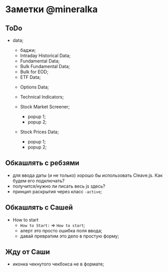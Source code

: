 # Заметки @mineralka

## ToDo
- data;
    - баджи;

    + Intraday Historical Data;
    + Fundamental Data;
    + Bulk Fundamental Data;
    + Bulk for EOD;
    + ETF Data;
    - Options Data;
    - Technical Indicators;

    - Stock Market Screener;
        - popup 1;
        - popup 2;

    - Stock Prices Data;
        - popup 1;
        - popup 2;

## Обкашлять с ребзями
- для ввода даты (и не только) хорошо бы использовать Cleave.js. Как будем его подключать?
- получится/нужно ли писать весь js здесь?
- принцип раскрытия через класс `-active`;

## Обкашлять с Сашей
- How to start
    - `How to Start:` => `How to start`;
    - алерт это просто ошибка поля ввода;
    - давай превратим это дело в простую форму;

## Жду от Саши
- иконка чекнутого чекбокса не в формате;
